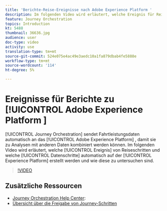 ```yaml
---
title: 'Berichte-Reise-Ereignisse nach Adobe Experience Platform '
description: Im folgenden Video wird erläutert, welche Ereignis für Reiseschritte und welche Datenschritte automatisch bei der Experience Platform erstellt werden und wie diese erforscht werden.
feature: Journey Orchestration
topics: Introduction
kt: 5488
thumbnail: 36636.jpg
audience: user
doc-type: video
activity: use
translation-type: tm+mt
source-git-commit: 524e075e4ac49e3aedc10a1fa879dbab4fe5888e
workflow-type: tm+mt
source-wordcount: '114'
ht-degree: 5%

---
```



# Ereignisse für Berichte zu [!UICONTROL Adobe Experience Platform ]

[!UICONTROL Journey Orchestration] sendet Fahrtleistungsdaten automatisch an das [!UICONTROL Adobe Experience Platform] , damit sie zu Analysen mit anderen Daten kombiniert werden können.
Im folgenden Video wird erläutert, welche [!UICONTROL Ereignis] von Reiseschritten und welche [!UICONTROL Datenschritte] automatisch auf der [!UICONTROL Experience Platform] erstellt werden und wie diese zu untersuchen sind.

>[!VIDEO](https://video.tv.adobe.com/v/36636?quality=12)

## Zusätzliche Ressourcen

* [Journey Orchestration Help Center](https://docs.adobe.com/content/help/en/journeys/using/journey-orchestration-home.html):
* [Übersicht über die Freigabe von Journey-Schritten](https://docs.adobe.com/content/help/en/journeys/using/building-journeys/sharing-journey-steps/sharing-overview.html)
